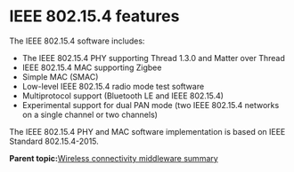 # IEEE 802.15.4 features 

The IEEE 802.15.4 software includes:

-   The IEEE 802.15.4 PHY supporting Thread 1.3.0 and Matter over Thread
-   IEEE 802.15.4 MAC supporting Zigbee
-   Simple MAC \(SMAC\)
-   Low-level IEEE 802.15.4 radio mode test software
-   Multiprotocol support \(Bluetooth LE and IEEE 802.15.4\)
-   Experimental support for dual PAN mode \(two IEEE 802.15.4 networks on a single channel or two channels\)

The IEEE 802.15.4 PHY and MAC software implementation is based on IEEE Standard 802.15.4-2015.

**Parent topic:**[Wireless connectivity middleware summary](../topics/wireless_connectivity_middleware_summary.md)

